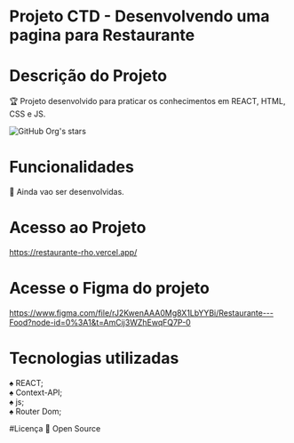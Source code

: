 # Projeto CTD - Desenvolvendo uma pagina para Restaurante

# Descrição do Projeto
:trophy: Projeto desenvolvido para praticar os conhecimentos em REACT, HTML, CSS e JS.

![GitHub Org's stars](https://img.shields.io/github/stars/camilafernanda?style=social)

# Funcionalidades
:rocket: Ainda vao ser desenvolvidas.

# Acesso ao Projeto
https://restaurante-rho.vercel.app/

# Acesse o Figma do projeto
https://www.figma.com/file/rJ2KwenAAA0Mg8X1LbYYBi/Restaurante---Food?node-id=0%3A1&t=AmCij3WZhEwqFQ7P-0

# Tecnologias utilizadas

:spades: REACT;<br>
:spades: Context-API;<br>
:spades: js;<br>
:spades: Router Dom;<br>

#Licença
:file_folder: Open Source

